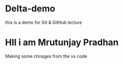 # Delta-demo
this is a demo for Git &amp; GitHub lecture

# HII i am Mrutunjay Pradhan
Making some chnages from the vs code